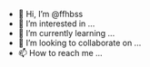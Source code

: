 - 👋 Hi, I’m @ffhbss
- 👀 I’m interested in ...
- 🌱 I’m currently learning ...
- 💞️ I’m looking to collaborate on ...
- 📫 How to reach me ...

<!---
ffhbss/ffhbss is a ✨ special ✨ repository because its `README.md` (this file) appears on your GitHub profile.
You can click the Preview link to take a look at your changes.
--->
